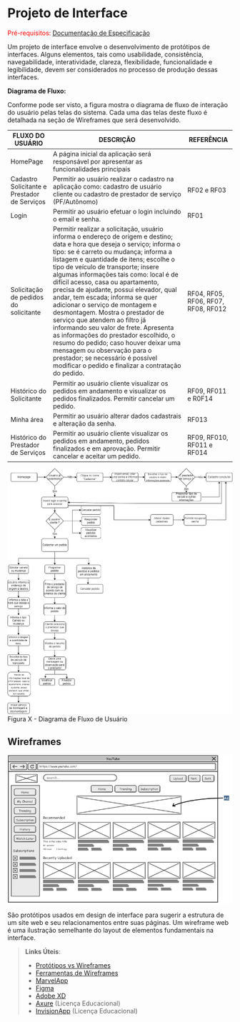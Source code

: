 
# Projeto de Interface

<span style="color:red">Pré-requisitos: <a href="2-Especificação do Projeto.md"> Documentação de Especificação</a></span>

Um projeto de interface envolve o desenvolvimento de protótipos de interfaces. Alguns elementos, tais como usabilidade, consistência, navegabilidade, interatividade, clareza, flexibilidade, funcionalidade e legibilidade, devem ser considerados no processo de produção dessas interfaces.	 

**Diagrama de Fluxo:**  

Conforme pode ser visto, a figura  mostra o diagrama de fluxo de interação do usuário pelas telas do sistema. Cada uma das telas deste fluxo é detalhada na seção de Wireframes que será desenvolvido. 

|FLUXO DO USUÁRIO| DESCRIÇÃO  |REFERÊNCIA                |
|--------------------|--------------------------------------------|----------------------------------------|
|HomePage           | A página inicial da aplicação será responsável por apresentar as funcionalidades principais        |  |
|Cadastro Solicitante e Prestador de Serviços | Permitir ao usuário realizar o cadastro na aplicação como: cadastro de usuário cliente ou cadastro de prestador de serviço (PF/Autônomo)   | RF02 e RF03           |
| Login                   | Permitir ao usuário efetuar o login incluindo o email e senha.     |  RF01                                      |
|Solicitação de pedidos do solicitante              | Permitir realizar a solicitação, usuário informa o endereço de origem e destino; data e hora que deseja o serviço; informa o tipo: se é carreto ou mudança; informa a listagem e quantidade de itens; escolhe o tipo de veículo de transporte; insere algumas informações tais como: local é de difícil acesso, casa ou apartamento, precisa de ajudante, possui elevador, qual andar, tem escada; informa se quer adicionar o serviço de montagem e desmontagem. Mostra o prestador de serviço que atendem ao filtro já informando seu valor de frete. Apresenta as informações do prestador escolhido, o resumo do pedido; caso houver deixar uma mensagem ou observação para o prestador; se necessário é possível modificar o pedido e  finalizar a contratação do pedido. | RF04, RF05, RF06, RF07, RF08, RF012 |
| Histórico do Solicitante | Permitir ao usuário cliente visualizar os pedidos em andamento e visualizar os pedidos finalizados. Permitir cancelar um pedido.      | RF09, RF011 e R0F14 |
| Minha área                     | Permitir ao usuário alterar dados cadastrais e alteração da senha.      |  RF013                                      |
| Histórico do Prestador de Serviços                    | Permitir ao usuário cliente visualizar os pedidos em andamento, pedidos finalizados e em aprovação. Permitir cancelar e aceitar um pedido.     |  RF09, RF010, RF011 e RF014                                       |


![Exemplo de Diagrama de Fluxo](img/Fluxograma_ClickExpress.jpg)
Figura X - Diagrama de Fluxo de Usuário

## Wireframes

![Exemplo de Wireframe](img/wireframe-example.png)

São protótipos usados em design de interface para sugerir a estrutura de um site web e seu relacionamentos entre suas páginas. Um wireframe web é uma ilustração semelhante do layout de elementos fundamentais na interface.
 
> **Links Úteis**:
> - [Protótipos vs Wireframes](https://www.nngroup.com/videos/prototypes-vs-wireframes-ux-projects/)
> - [Ferramentas de Wireframes](https://rockcontent.com/blog/wireframes/)
> - [MarvelApp](https://marvelapp.com/developers/documentation/tutorials/)
> - [Figma](https://www.figma.com/)
> - [Adobe XD](https://www.adobe.com/br/products/xd.html#scroll)
> - [Axure](https://www.axure.com/edu) (Licença Educacional)
> - [InvisionApp](https://www.invisionapp.com/) (Licença Educacional)

